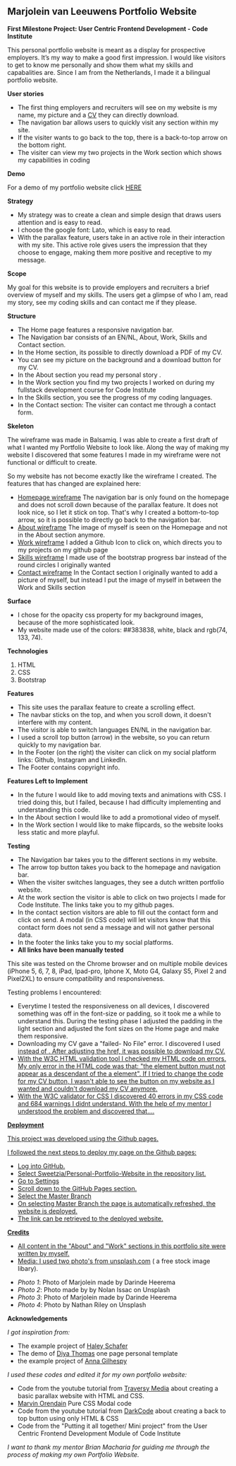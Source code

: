 
Marjolein van Leeuwens Portfolio Website
---------------------------------------
**First Milestone Project: User Centric Frontend Development - Code Institute**

This personal portfolio website is meant as a display for prospective employers. 
It’s my way to make a good first impression.
I would like visitors to get to know me personally and show them what my skills and capabalities are. 
Since I am from the Netherlands, I made it a bilingual portfolio website. 

**User stories**

* The first thing employers and recruiters will see on my website is my name, my picture and a [CV][CV] they can directly download.
* The navigation bar allows users to quickly visit any section within my site.
* If the visiter wants to go back to the top, there is a back-to-top arrow on the bottom right.
* The visiter can view my two projects in the Work section which shows my capabilities in coding

**Demo**

For a demo of my portfolio website click [HERE][1]

**Strategy**

* My strategy was to create a clean and simple design that draws users attention and is easy to read.
* I choose the google font: Lato, which is easy to read.
* With the parallax feature, users take in an active role in their interaction with my site. 
This active role gives users the impression that they choose to engage, making them more positive and receptive to my message.

**Scope**

My goal for this website is to provide employers and recruiters a brief overview of myself and my skills. 
The users get a glimpse of who I am, read my story, see my coding skills and can contact me if they please.

**Structure**

* The Home page features a responsive navigation bar. 
* The Navigation bar consists of an EN/NL, About, Work, Skills and Contact section.
* In the Home section, its possible to directly download a PDF of my CV.
* You can see my picture on the background and a download button for my CV.
* In the About section you read my personal story .
* In the Work section you find my two projects I worked on during my fullstack development course for Code Institute
* In the Skills section, you see the progress of my coding languages.
* In the Contact section: The visiter can contact me through a contact form.


**Skeleton** 

The wireframe was made in Balsamiq. I was able to create a first draft of what I wanted my Portfolio Website to look like.
Along the way of making my website I discovered that some features I made in my wireframe were not functional or difficult to create.

So my website has not become exactly like the wireframe I created.
The features that has changed are explained here:

* [Homepage wireframe][1a] The navigation bar is only found on the homepage and does not scroll down because of the parallax feature. It does not look nice, so I let it stick on top. 
That's why I created a bottom-to-top arrow, so it is possible to directly go back to the navigation bar.
* [About wireframe][1b] The image of myself is seen on the Homepage and not in the About section anymore.
* [Work wireframe][1c] I added a Github Icon to click on, which directs you to my projects on my github page
* [Skills wireframe][1d] I made use of the bootstrap progress bar instead of the round circles I originally wanted
* [Contact wireframe][1e] In the Contact section I originally wanted to add a picture of myself, but instead I put the image of myself in between the Work and Skills section

**Surface**

* I chose for the opacity css property for my background images, because of the more sophisticated look. 
* My website made use of the colors: ##383838, white, black and rgb(74, 133, 74).

**Technologies**

1. HTML
2. CSS
3. Bootstrap

**Features**

* This site uses the parallax feature to create a scrolling effect. 
* The navbar sticks on the top, and when you scroll down, it doesn't interfere with my content.
* The visitor is able to switch languages EN/NL in the navigation bar.
* I used a scroll top button (arrow) in the website, so you can return quickly to my navigation bar.
* In the Footer (on the right) the visiter can click on my social platform links: Github, Instagram and LinkedIn.
* The Footer contains copyright info.

**Features Left to Implement**

* In the future I would like to add moving texts and animations with CSS. I tried doing this, but I failed, because I had difficulty implementing and understanding this code. 
* In the About section I would like to add a promotional video of myself.
* In the Work section I would like to make flipcards, so the website looks less static and more playful.

**Testing**

- The Navigation bar takes you to the different sections in my website. 
- The arrow top button takes you back to the homepage and navigation bar. 
- When the visiter switches languages, they see a dutch written portfolio website. 
- At the work section the visitor is able to click on two projects I made for Code Institute. 
The links take you to my github pages.
- In the contact section visitors are able to fill out the contact form and click on send. 
A modal (in CSS code) will let visitors know that this contact form does not send a message and will not gather personal data.
- In the footer the links take you to my social platforms.
- **All links have been manually tested**

This site was tested on the Chrome browser and on multiple mobile devices (iPhone 5, 6, 7, 8, iPad, Ipad-pro, Iphone X, Moto G4, Galaxy S5, Pixel 2 and Pixel2XL) to ensure compatibility and responsiveness. 

Testing problems I encountered:
* Everytime I tested the responsiveness on all devices, I discovered something was off in the font-size or padding, so it took me a while to understand this. 
During the testing phase I adjusted the padding in the light section and adjusted the font sizes on the Home page and make them responsive.
* Downloading my CV gave a "failed- No File" error. I discovered I used <a href="/assets/cv/cvmarjolein.pdf" download> instead of <a href="../assets/cv/cvmarjolein.pdf" download>. After adjusting the href, it was possible to download my CV.
* With the W3C HTML validation tool I checked my HTML code on errors. My only error in the HTML code was that: "the element button must not appear as a descendant of the a element". 
If I tried to change the code for my CV button, I wasn't able to see the button on my website as I wanted and couldn't download my CV anymore.
* With the W3C validator for CSS I discovered 40 errors in my CSS code and 684 warnings I didnt understand. With the help of my mentor I understood the problem and discovered that....

**Deployment**

This project was developed using the Github pages.

I followed the next steps to deploy my page on the Github pages:

* Log into GitHub.
* Select Sweetzia/Personal-Portfolio-Website in the repository list.
* Go to Settings
* Scroll down to the GitHub Pages section.
* Select the Master Branch
* On selecting Master Branch the page is automatically refreshed, the website is deployed.
* The link can be retrieved to the deployed website.

**Credits**

* All content in the "About" and "Work" sections in this portfolio site were written by myself.
* Media: I used two photo's from [unsplash.com][4] ( a free stock image libary).

- *Photo 1*: Photo of Marjolein made by Darinde Heerema
- *Photo 2*: Photo made by by Nolan Issac on Unsplash
- *Photo 3*: Photo of Marjolein made by Darinde Heerema
- *Photo 4*: Photo by Nathan Riley on Unsplash

**Acknowledgements**

*I got inspiration from:*
* The example project of [Haley Schafer][5]
* The demo of [Diya Thomas][7] one page personal template
* the example project of [Anna Gilhespy][9]

*I used these codes and edited it for my own portfolio website:*
* Code from the youtube tutorial from [Traversy Media][5a] about creating a basic parallax website with HTML and CSS. 
* [Marvin Orendain][6] Pure CSS Modal code
* Code from the youtube tutorial from [DarkCode][8] about creating a back to top button using only HTML & CSS
* Code from the "Putting it all together/ Mini project" from the User Centric Frontend Development Module of Code Institute

*I want to thank my mentor Brian Macharia for guiding me through the process of making my own Portfolio Website.*



[1]: <https://sweetzia.github.io/Personal-Portfolio-Website/>
[CV]: <https://e9b8f684-5d41-46fc-b300-affb381be327.ws-eu01.gitpod.io/files/download/?id=7e3df4bc-2183-43c8-9364-911ec6e93c45>

[1a]: <https://github.com/Sweetzia/Personal-portfolio-website/blob/31421d60a047e4eef5cb25aebdeefed2674e2e13/wireframes/Home.png>
[1b]: <https://github.com/Sweetzia/Personal-portfolio-website/blob/31421d60a047e4eef5cb25aebdeefed2674e2e13/wireframes/About.png>
[1c]: <https://github.com/Sweetzia/Personal-portfolio-website/blob/31421d60a047e4eef5cb25aebdeefed2674e2e13/wireframes/Work.png>
[1d]: <https://github.com/Sweetzia/Personal-portfolio-website/blob/31421d60a047e4eef5cb25aebdeefed2674e2e13/wireframes/Skills.png>
[1e]: <https://github.com/Sweetzia/Personal-portfolio-website/blob/31421d60a047e4eef5cb25aebdeefed2674e2e13/wireframes/Contact.png>

[4]: <https://unsplash.com/>
[5]: <https://www.haleyschafer.com/>
[5a]: <https://www.youtube.com/watch?v=JttTcnidSdQ&t=4s>
[6]: <https://codepen.io/marv117/pen/WvZdGV/>
[7]: <https://www.beingeorge.com/diya/>
[8]: <https://www.youtube.com/watch?v=Vef9bxTilCU>
[9]: <https://ajgreaves.github.io/portrait-artist/>
